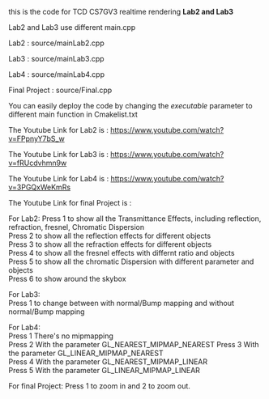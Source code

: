this is the code for TCD CS7GV3 realtime rendering **Lab2 and Lab3**  

Lab2 and Lab3 use different main.cpp   

Lab2 : source/mainLab2.cpp   

Lab3 : source/mainLab3.cpp   

Lab4 : source/mainLab4.cpp  

Final Project : source/Final.cpp


You can easily deploy the code by changing the *executable* parameter to different main function in Cmakelist.txt

The Youtube Link for Lab2 is : https://www.youtube.com/watch?v=FPpnyY7bS_w  

The Youtube Link for Lab3 is : https://www.youtube.com/watch?v=fRUcdvhmn9w  

The Youtube Link for Lab4 is : https://www.youtube.com/watch?v=3PGQxWeKmRs  

The Youtube Link for final Project is :   


For Lab2:
Press 1 to show all the Transmittance Effects, including reflection, refraction, fresnel, Chromatic Dispersion  
Press 2 to show all the reflection effects for different objects  
Press 3 to show all the refraction effects for different objects  
Press 4 to show all the fresnel effects with differnt ratio and objects  
Press 5 to show all the chromatic Dispersion with different parameter and objects  
Press 6 to show around the skybox  

For Lab3:  
Press 1 to change between with normal/Bump mapping and without normal/Bump mapping  

For Lab4:  
Press 1 There's no mipmapping  
Press 2 With the parameter GL_NEAREST_MIPMAP_NEAREST
Press 3 With the parameter GL_LINEAR_MIPMAP_NEAREST  
Press 4 With the parameter GL_NEAREST_MIPMAP_LINEAR  
Press 5 With the parameter GL_LINEAR_MIPMAP_LINEAR  

For final Project:
Press 1 to zoom in and 2 to zoom out.   




